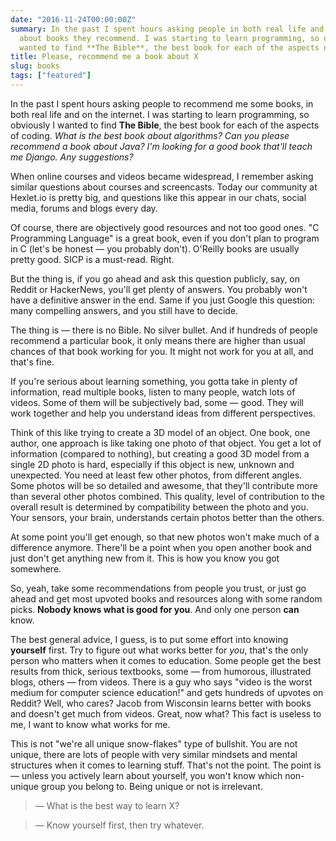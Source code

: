 ```yaml
---
date: "2016-11-24T00:00:00Z"
summary: In the past I spent hours asking people in both real life and on the internet
  about books they recommend. I was starting to learn programming, so obviously I
  wanted to find **The Bible**, the best book for each of the aspects of coding.
title: Please, recommend me a book about X
slug: books
tags: ["featured"]
---
```


In the past I spent hours asking people to recommend me some books, in both real life and on the internet. I was starting to learn programming, so obviously I wanted to find **The Bible**, the best book for each of the aspects of coding. *What is the best book about algorithms? Can you please recommend a book about Java? I'm looking for a good book that'll teach me Django. Any suggestions?*

When online courses and videos became widespread, I remember asking similar questions about courses and screencasts. Today our community at Hexlet.io is pretty big, and questions like this appear in our chats, social media, forums and blogs every day.

Of course, there are objectively good resources and not too good ones. "C Programming Language" is a great book, even if you don't plan to program in C (let's be honest — you probably don't). O'Reilly books are usually pretty good. SICP is a must-read. Right.

But the thing is, if you go ahead and ask this question publicly, say, on Reddit or HackerNews, you'll get plenty of answers. You probably won't have a definitive answer in the end. Same if you just Google this question: many compelling answers, and you still have to decide.

The thing is — there is no Bible. No silver bullet. And if hundreds of people recommend a particular book, it only means there are higher than usual chances of that book working for you. It might not work for you at all, and that's fine.

If you're serious about learning something, you gotta take in plenty of information, read multiple books, listen to many people, watch lots of videos. Some of them will be subjectively bad, some — good. They will work together and help you understand ideas from different perspectives.

Think of this like trying to create a 3D model of an object. One book, one author, one approach is like taking one photo of that object. You get a lot of information (compared to nothing), but creating a good 3D model from a single 2D photo is hard, especially if this object is new, unknown and unexpected. You need at least few other photos, from different angles. Some photos will be so detailed and awesome, that they'll contribute more than several other photos combined. This quality, level of contribution to the overall result is determined by compatibility between the photo and you. Your sensors, your brain, understands certain photos better than the others.

At some point you'll get enough, so that new photos won't make much of a difference anymore. There'll be a point when you open another book and just don't get anything new from it. This is how you know you got somewhere.

So, yeah, take some recommendations from people you trust, or just go ahead and get most upvoted books and resources along with some random picks. **Nobody knows what is good for you**. And only one person **can** know.

The best general advice, I guess, is to put some effort into knowing **yourself** first. Try to figure out what works better for *you*, that's the only person who matters when it comes to education. Some people get the best results from thick, serious textbooks, some — from humorous, illustrated blogs, others — from videos. There is a guy who says "video is the worst medium for computer science education!" and gets hundreds of upvotes on Reddit? Well, who cares? Jacob from Wisconsin learns better with books and doesn't get much from videos. Great, now what? This fact is useless to me, I want to know what works for me.

This is not "we're all unique snow-flakes" type of bullshit. You are not unique, there are lots of people with very similar mindsets and mental structures when it comes to learning stuff. That's not the point. The point is — unless you actively learn about yourself, you won't know which non-unique group you belong to. Being unique or not is irrelevant.

>— What is the best way to learn X?

>— Know yourself first, then try whatever.
